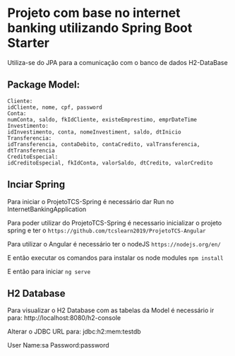 # Projeto com base no internet banking utilizando Spring Boot Starter

Utiliza-se do JPA para a comunicação com o banco de dados H2-DataBase

## Package Model:

	Cliente:
    idCliente, nome, cpf, password
	Conta:
    numConta, saldo, fkIdCliente, existeEmprestimo, emprDateTime
	Investimento:
    idInvestimento, conta, nomeInvestiment, saldo, dtInicio
	Transferencia:
    idTransferencia, contaDebito, contaCredito, valTransferencia, dtTransferencia
	CreditoEspecial:
    idCreditoEspecial, fkIdConta, valorSaldo, dtCredito, valorCredito
	

## Inciar Spring

Para iniciar o ProjetoTCS-Spring é necessário dar Run no InternetBankingApplication

Para poder utilizar do ProjetoTCS-Spring é necessario inicializar o projeto spring e ter o 
```https://github.com/tcslearn2019/ProjetoTCS-Angular```

Para utilizar o Angular é necessário ter o nodeJS
```https://nodejs.org/en/```

E então executar os comandos para instalar os node modules
```npm install```

E então para iniciar
```ng serve```

## H2 Database

Para visualizar o H2 Database com as tabelas da Model é necessário ir para:
http://localhost:8080/h2-console 

Alterar o JDBC URL para:
jdbc:h2:mem:testdb

User Name:sa
Password:password
